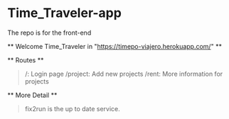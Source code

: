 # Time_Traveler-app
The repo is for the front-end

** Welcome Time_Traveler in "https://timepo-viajero.herokuapp.com/" **

** Routes **
> /: Login page
> /project: Add new projects
> /rent: More information for projects

** More Detail **
> fix2run is the up to date service.
